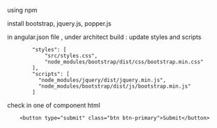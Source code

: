 using npm

install bootstrap, jquery.js, popper.js 

in angular.json file , under architect build : update styles and scripts


            "styles": [
                "src/styles.css",
                "node_modules/bootstrap/dist/css/bootstrap.min.css"
            ],
            "scripts": [
              "node_modules/jquery/dist/jquery.min.js",
              "node_modules/bootstrap/dist/js/bootstrap.min.js"
            ]

check in one of component html

        <button type="submit" class="btn btn-primary">Submit</button> 
